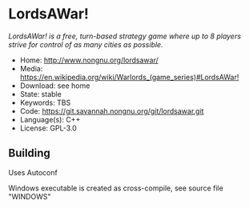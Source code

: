 # LordsAWar!

_LordsAWar! is a free, turn-based strategy game where up to 8 players strive for control of as many cities as possible._

- Home: http://www.nongnu.org/lordsawar/
- Media: <https://en.wikipedia.org/wiki/Warlords_(game_series)#LordsAWar!>
- Download: see home
- State: stable
- Keywords: TBS
- Code: https://git.savannah.nongnu.org/git/lordsawar.git
- Language(s): C++
- License: GPL-3.0

## Building

Uses Autoconf

Windows executable is created as cross-compile, see source file "WINDOWS" 

